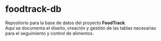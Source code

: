 # foodtrack-db
Repositorio para la base de datos del proyecto **FoodTrack**.  
Aquí se documenta el diseño, creación y gestión de las tablas necesarias para el seguimiento y control de alimentos.
